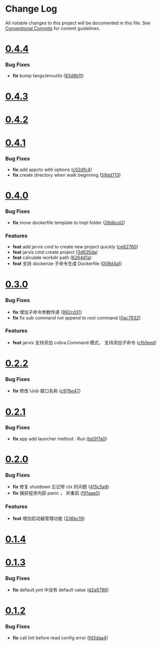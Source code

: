 # Change Log

All notable changes to this project will be documented in this file.
See [Conventional Commits](https://conventionalcommits.org) for commit guidelines.



# [0.4.4](https://github.com/go-jarvis/jarvis/compare/v0.4.3...v0.4.4)

### Bug Fixes

* **fix** bump tangx/envutils ([83d8b1f](https://github.com/go-jarvis/jarvis/commit/83d8b1f4d740394b0547c361a0aacae451000303))



# [0.4.3](https://github.com/go-jarvis/jarvis/compare/v0.4.2...v0.4.3)



# [0.4.2](https://github.com/go-jarvis/jarvis/compare/v0.4.1...v0.4.2)



# [0.4.1](https://github.com/go-jarvis/jarvis/compare/v0.4.0...v0.4.1)

### Bug Fixes

* **fix** add appctx wtih options ([c02dfc4](https://github.com/go-jarvis/jarvis/commit/c02dfc47d2c8085f620ce01dd820b69839eb500f))
* **fix** create directory when walk beginning ([59dd713](https://github.com/go-jarvis/jarvis/commit/59dd71397d9768bebfb41b2d5fcb0ea728edda2c))



# [0.4.0](https://github.com/go-jarvis/jarvis/compare/v0.3.0...v0.4.0)

### Bug Fixes

* **fix** move dockerfile template to tmpl folder ([26dbcd2](https://github.com/go-jarvis/jarvis/commit/26dbcd2296d2bff14733655d419f9069ec227ac3))


### Features

* **feat** add jarvis cmd to create new project quickly ([ce62760](https://github.com/go-jarvis/jarvis/commit/ce62760685c78710f9afb4c5b998e667070910a3))
* **feat** jarvis cmd create project ([3d635da](https://github.com/go-jarvis/jarvis/commit/3d635da76d1c30ce9acb7ff2c1a9543bbf3107d9))
* **feat** calculate workdir path ([6264d1a](https://github.com/go-jarvis/jarvis/commit/6264d1a9362091b3a1b70734b0e6027cdba32669))
* **feat** 支持 dockerize 子命令生成 Dockerfile ([008d4a1](https://github.com/go-jarvis/jarvis/commit/008d4a155d1c07674ce4db62d015b06dd569878f))



# [0.3.0](https://github.com/go-jarvis/jarvis/compare/v0.2.2...v0.3.0)

### Bug Fixes

* **fix** 增加子命令参数传递 ([892cd31](https://github.com/go-jarvis/jarvis/commit/892cd3162095dd6290bdafc24f264cc3338c440c))
* **fix** fix sub command not append to root command ([0ac7832](https://github.com/go-jarvis/jarvis/commit/0ac7832ed80c09cbcf077c3f84d7424654b5f2c8))


### Features

* **feat** jarvis 支持添加 cobra.Command 模式， 支持添加子命令 ([cfb1eed](https://github.com/go-jarvis/jarvis/commit/cfb1eedf195c01c122990e58d9a81ca832c3f604))



# [0.2.2](https://github.com/go-jarvis/jarvis/compare/v0.2.1...v0.2.2)

### Bug Fixes

* **fix** 修改 IJob 接口名称 ([c976e47](https://github.com/go-jarvis/jarvis/commit/c976e47b2b295937a8a64e8a0f523c74573d2b6b))



# [0.2.1](https://github.com/go-jarvis/jarvis/compare/v0.2.0...v0.2.1)

### Bug Fixes

* **fix** app add launcher method : Run ([bd3f7a0](https://github.com/go-jarvis/jarvis/commit/bd3f7a0bbc84e1f6c1cf6411ba0dd12ed8de442d))



# [0.2.0](https://github.com/go-jarvis/jarvis/compare/v0.1.4...v0.2.0)

### Bug Fixes

* **fix** 修复 shutdown 忘记带 ctx 的问题 ([415c5a9](https://github.com/go-jarvis/jarvis/commit/415c5a9712b52a6e0012129c417cf4ffc8d82071))
* **fix** 捕获程序内部 panic ， 并重启 ([f91aae0](https://github.com/go-jarvis/jarvis/commit/f91aae0ee32c7cd9700d3414948598c0e887b790))


### Features

* **feat** 增加启动器管理功能 ([336bc19](https://github.com/go-jarvis/jarvis/commit/336bc19a9987cb711a796afb4c14d3e8ade41f7d))



# [0.1.4](https://github.com/go-jarvis/jarvis/compare/v0.1.3...v0.1.4)



# [0.1.3](https://github.com/go-jarvis/jarvis/compare/v0.1.2...v0.1.3)

### Bug Fixes

* **fix** default.yml 中没有 default value ([d2a5786](https://github.com/go-jarvis/jarvis/commit/d2a5786582ba349fd7df6d0e3165800ea472cbb4))



# [0.1.2](https://github.com/go-jarvis/jarvis/compare/v0.1.1...v0.1.2)

### Bug Fixes

* **fix** call Init before read config error ([fd3daa4](https://github.com/go-jarvis/jarvis/commit/fd3daa47e5b489bc87713e7ffb79e48aeefa7750))
